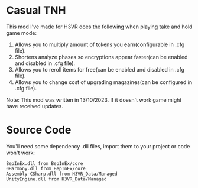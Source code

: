 # Casual TNH
This mod I've made for H3VR does the following when playing take and hold game mode:
1. Allows you to multiply amount of tokens you earn(configurable in .cfg file).
2. Shortens analyze phases so encryptions appear faster(can be enabled and disabled in .cfg file).
3. Allows you to reroll items for free(can be enabled and disabled in .cfg file).
4. Allows you to change cost of upgrading magazines(can be configured in .cfg file).

Note: This mod was written in 13/10/2023.
If it doesn't work game might have received updates.

# Source Code
You'll need some dependency .dll files, import them to your project or code won't work:

    BepInEx.dll from BepInEx/core
    0Harmony.dll from BepInEx/core
    Assembly-CSharp.dll from H3VR_Data/Managed
    UnityEngine.dll from H3VR_Data/Managed
